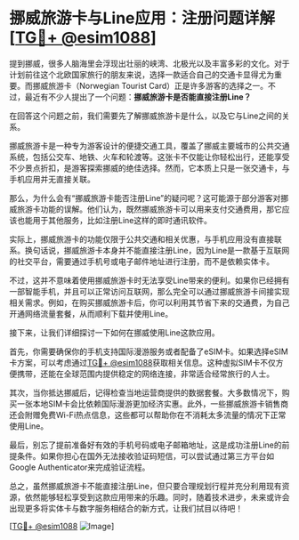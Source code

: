 # 挪威旅游卡与Line应用：注册问题详解[[TG💪+ @esim1088](https://t.me/s/esim1088)]

提到挪威，很多人脑海里会浮现出壮丽的峡湾、北极光以及丰富多彩的文化。对于计划前往这个北欧国家旅行的朋友来说，选择一款适合自己的交通卡显得尤为重要。而挪威旅游卡（Norwegian Tourist Card）正是许多游客的选择之一。不过，最近有不少人提出了一个问题：**挪威旅游卡是否能直接注册Line？**

在回答这个问题之前，我们需要先了解挪威旅游卡是什么，以及它与Line之间的关系。

挪威旅游卡是一种专为游客设计的便捷交通工具，覆盖了挪威主要城市的公共交通系统，包括公交车、地铁、火车和轮渡等。这张卡不仅能让你轻松出行，还能享受不少景点折扣，是游客探索挪威的绝佳选择。然而，它本质上只是一张交通卡，与手机应用并无直接关联。

那么，为什么会有“挪威旅游卡能否注册Line”的疑问呢？这可能源于部分游客对挪威旅游卡功能的误解。他们认为，既然挪威旅游卡可以用来支付交通费用，那它应该也能用于其他服务，比如注册Line这样的即时通讯软件。

实际上，挪威旅游卡的功能仅限于公共交通和相关优惠，与手机应用没有直接联系。换句话说，挪威旅游卡本身并不能直接注册Line，因为Line是一款基于互联网的社交平台，需要通过手机号或电子邮件地址进行注册，而不是依赖实体卡。

不过，这并不意味着使用挪威旅游卡时无法享受Line带来的便利。如果你已经拥有一部智能手机，并且可以正常访问互联网，那么完全可以通过挪威旅游卡间接实现相关需求。例如，在购买挪威旅游卡后，你可以利用其节省下来的交通费，为自己开通网络流量套餐，从而顺利下载并使用Line。

接下来，让我们详细探讨一下如何在挪威使用Line这款应用。

首先，你需要确保你的手机支持国际漫游服务或者配备了eSIM卡。如果选择eSIM卡方案，可以考虑通过[TG💪+ @esim1088](https://t.me/s/esim1088)获取相关信息。这种虚拟SIM卡不仅方便携带，还能在全球范围内提供稳定的网络连接，非常适合经常旅行的人士。

其次，当你抵达挪威后，记得检查当地运营商提供的数据套餐。大多数情况下，购买一张本地SIM卡会比依赖国际漫游更加经济实惠。此外，一些挪威旅游卡销售商还会附赠免费Wi-Fi热点信息，这些都可以帮助你在不消耗太多流量的情况下正常使用Line。

最后，别忘了提前准备好有效的手机号码或电子邮箱地址，这是成功注册Line的前提条件。如果你担心在国外无法接收验证码短信，可以尝试通过第三方平台如Google Authenticator来完成验证流程。

总之，虽然挪威旅游卡不能直接注册Line，但只要合理规划行程并充分利用现有资源，依然能够轻松享受到这款应用带来的乐趣。同时，随着技术进步，未来或许会出现更多将实体卡与数字服务相结合的新方式，让我们拭目以待吧！

[[TG💪+ @esim1088](https://t.me/s/esim1088) ![Image](https://i.postimg.cc/4NQfJmqS/Snipaste-2025-05-13-00-14-12.png)]